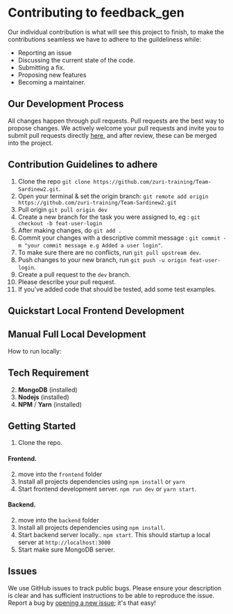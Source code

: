 # Contributing to feedback_gen
Our individual contribution is what will see this project to finish, to make the contributions seamless we have to adhere to the guildeliness while:
- Reporting an issue
- Discussing the current state of the code.
- Submitting a fix.
- Proposing new features
- Becoming a maintainer.

## Our Development Process
All changes happen through pull requests. Pull requests are the best way to propose changes. We actively welcome your pull requests and invite you to submit pull requests directly [here](https://https://github.com/zuri-training/Team-Sardinew2/pulls), and after review, these can be merged into the project.


## Contribution Guidelines to adhere

1. Clone the repo `git clone https://github.com/zuri-training/Team-Sardinew2.git`.
2. Open your terminal & set the origin branch: `git remote add origin https://github.com/zuri-training/Team-Sardinew2.git`
3. Pull origin `git pull origin dev`
4. Create a new branch for the task you were assigned to, eg : `git checkout -b feat-user-login`
5. After making changes, do `git add .`
6. Commit your changes with a descriptive commit message : `git commit -m "your commit message e.g Added a user login"`.
7. To make sure there are no conflicts, run `git pull upstream dev`.
8. Push changes to your new branch, run `git push -u origin feat-user-login`.
9. Create a pull request to the `dev` branch.
10. Please describe your pull request.
11. If you've added code that should be tested, add some test examples.


## Quickstart Local Frontend Development

## Manual Full Local Development
How to run locally:


## Tech Requirement
2. **MongoDB** (installed)
4. **Nodejs** (installed)
5. **NPM** / **Yarn** (installed)


## Getting Started

1. Clone the repo.

#### Frontend.

2. move into the `frontend` folder 
3. Install all projects dependencies using `npm install` or `yarn`
4. Start frontend development server. `npm run dev` or `yarn start`.

#### Backend.

2. move into the `backend` folder 
3. Install all projects dependencies using `npm install`.
4. Start backend server locally.. `npm start`. This should startup a local server at `http://localhost:3000`
5. Start make sure MongoDB server.

## Issues

We use GitHub issues to track public bugs. Please ensure your description is
clear and has sufficient instructions to be able to reproduce the issue. Report a bug by <a href="https://github.com/zuri-training/Team-Sardinew2/issues">opening a new issue</a>; it's that easy!
